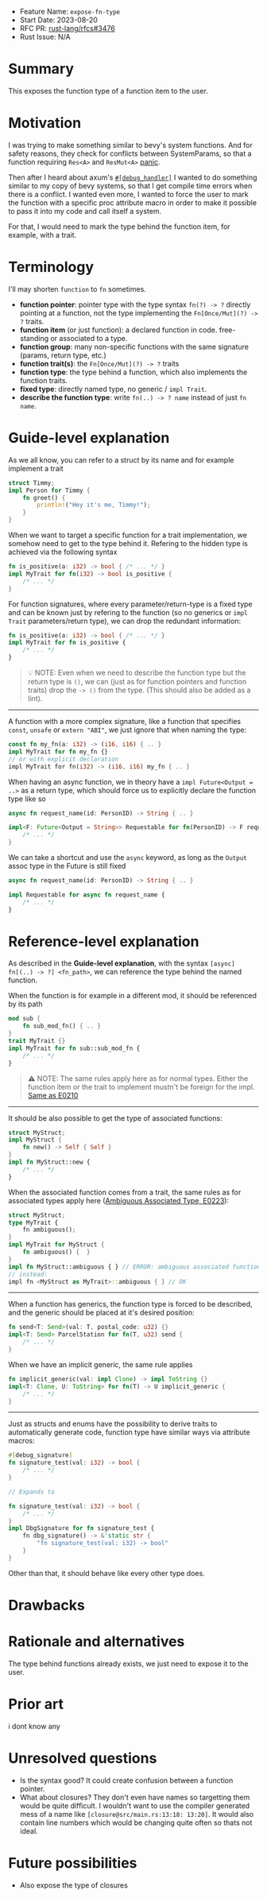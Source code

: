- Feature Name: `expose-fn-type`
- Start Date: 2023-08-20
- RFC PR: [rust-lang/rfcs#3476](https://github.com/rust-lang/rfcs/pull/3476)
- Rust Issue: N/A

# Summary
[summary]: #summary

This exposes the function type of a function item to the user.

# Motivation
[motivation]: #motivation

I was trying to make something similar to bevy's system functions. And for safety reasons, they check for conflicts between SystemParams, so that a function requiring `Res<A>` and `ResMut<A>` [panic](https://github.com/bevyengine/bevy/blob/main/crates/bevy_ecs/src/system/system_param.rs#L421).

Then after I heard about axum's [`#[debug_handler]`](https://docs.rs/axum/latest/axum/attr.debug_handler.html) I wanted to do something similar to my copy of bevy systems, so that I get compile time errors when there is a conflict. I wanted even more, I wanted to force the user to mark the function with a specific proc attribute macro in order to make it possible to pass it into my code and call itself a system.

For that, I would need to mark the type behind the function item, for example, with a trait.

# Terminology

I'll may shorten `function` to `fn` sometimes.

- **function pointer**: pointer type with the type syntax `fn(?) -> ?` directly pointing at a function, not the type implementing the `Fn[Once/Mut](?) -> ?` traits.
- **function item** (or just function): a declared function in code. free-standing or associated to a type.
- **function group**: many non-specific functions with the same signature (params, return type, etc.)
- **function trait(s)**: the `Fn[Once/Mut](?) -> ?` traits
- **function type**: the type behind a function, which also implements the function traits.
- **fixed type**: directly named type, no generic / `impl Trait`.
- **describe the function type**: write `fn(..) -> ? name` instead of just `fn name`.

# Guide-level explanation
[guide-level-explanation]: #guide-level-explanation

As we all know, you can refer to a struct by its name and for example implement a trait
```rust
struct Timmy;
impl Person for Timmy {
    fn greet() {
        println!("Hey it's me, Timmy!");
    }
}
```
When we want to target a specific function for a trait implementation, we somehow need to get to the type behind it. 
Refering to the hidden type is achieved via the following syntax
```rust
fn is_positive(a: i32) -> bool { /* ... */ }
impl MyTrait for fn(i32) -> bool is_positive {
    /* ... */
}
```
For function signatures, where every parameter/return-type is a fixed type and can be known just by refering to the function (so no generics or `impl Trait` parameters/return type), we can drop the redundant information:
```rust
fn is_positive(a: i32) -> bool { /* ... */ }
impl MyTrait for fn is_positive {
    /* ... */
}
```

> 💡 NOTE: Even when we need to describe the function type but the return type is `()`, we can (just as for function pointers and function traits) drop the `-> ()` from the type. (This should also be added as a lint).

---
A function with a more complex signature, like a function that specifies `const`, `unsafe` or `extern "ABI"`, we just ignore that when naming the type:
```rust
const fn my_fn(a: i32) -> (i16, i16) { .. }
impl MyTrait for fn my_fn {}
// or with explicit declaration
impl MyTrait for fn(i32) -> (i16, i16) my_fn { .. }
```

When having an async function, we in theory have a `impl Future<Output = ..>` as a return type, which should force us to explicitly declare the function type like so
```rust
async fn request_name(id: PersonID) -> String { .. }

impl<F: Future<Output = String>> Requestable for fn(PersonID) -> F request_name {
    /* ... */
}
```
We can take a shortcut and use the `async` keyword, as long as the `Output` assoc type in the Future is still fixed
```rust
async fn request_name(id: PersonID) -> String { .. }

impl Requestable for async fn request_name {
    /* ... */
}
```

# Reference-level explanation
[reference-level-explanation]: #reference-level-explanation

As described in the **Guide-level explanation**, with the syntax `[async] fn[(..) -> ?] <fn_path>`, we can reference the type behind the named function.

When the function is for example in a different mod, it should be referenced by its path
```rust
mod sub {
    fn sub_mod_fn() { .. }
}
trait MyTrait {}
impl MyTrait for fn sub::sub_mod_fn {
    /* ... */
}
```

> ⚠️ NOTE: The same rules apply here as for normal types. Either the function item or the trait to implement mustn't be foreign for the impl. [Same as E0210](https://github.com/rust-lang/rust/blob/master/compiler/rustc_error_codes/src/error_codes/E0210.md)

---

It should be also possible to get the type of associated functions:

```rust
struct MyStruct;
impl MyStruct {
    fn new() -> Self { Self }
}
impl fn MyStruct::new {
    /* ... */
}
```

When the associated function comes from a trait, the same rules as for associated types apply here ([Ambiguous Associated Type, E0223](https://github.com/rust-lang/rust/blob/master/compiler/rustc_error_codes/src/error_codes/E0223.md)):

```rust
struct MyStruct;
type MyTrait {
    fn ambiguous();
}
impl MyTrait for MyStruct {
    fn ambiguous() {  }
}
impl fn MyStruct::ambiguous { } // ERROR: ambiguous associated function
// instead:
impl fn <MyStruct as MyTrait>::ambiguous { } // OK
```

---

When a function has generics, the function type is forced to be described, and the generic should be placed at it's desired position:
```rust
fn send<T: Send>(val: T, postal_code: u32) {}
impl<T: Send> ParcelStation for fn(T, u32) send {
    /* ... */
}
```

When we have an implicit generic, the same rule applies
```rust
fn implicit_generic(val: impl Clone) -> impl ToString {}
impl<T: Clone, U: ToString> for fn(T) -> U implicit_generic {
    /* ... */
}
```

---

Just as structs and enums have the possibility to derive traits to automatically generate code, function type have similar ways via attribute macros:

```rust
#[debug_signature]
fn signature_test(val: i32) -> bool {
    /* ... */
}

// Expands to

fn signature_test(val: i32) -> bool {
    /* ... */
}
impl DbgSignature for fn signature_test {
    fn dbg_signature() -> &'static str {
        "fn signature_test(val: i32) -> bool"
    }
}
```

Other than that, it should behave like every other type does.

# Drawbacks
[drawbacks]: #drawbacks

# Rationale and alternatives
[rationale-and-alternatives]: #rationale-and-alternatives

The type behind functions already exists, we just need to expose it to the user.

# Prior art
[prior-art]: #prior-art

i dont know any

# Unresolved questions
[unresolved-questions]: #unresolved-questions

- Is the syntax good? It could create confusion between a function pointer.
- What about closures? They don't even have names so targetting them would be quite difficult. I wouldn't want to use the compiler generated mess of a name like `[closure@src/main.rs:13:18: 13:20]`. It would also contain line numbers which would be changing quite often so thats not ideal.

# Future possibilities
[future-possibilities]: #future-possibilities

- Also expose the type of closures
